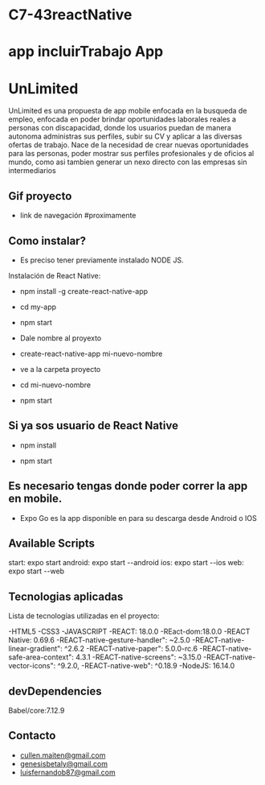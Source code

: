 # C7-43reactNative

# app incluirTrabajo App
# UnLimited

UnLimited es una propuesta de app mobile enfocada en la busqueda de empleo, enfocada en poder brindar oportunidades laborales reales a personas con discapacidad,
donde los usuarios puedan de manera autonoma administras sus perfiles, subir su CV y aplicar a las diversas ofertas de trabajo.
Nace de la necesidad de crear nuevas oportunidades para las personas, poder mostrar sus perfiles profesionales y de oficios al mundo,
como asi tambien generar un nexo directo con las empresas sin intermediarios

## Gif proyecto
- link de navegación
#proximamente
## Como instalar?
 - Es preciso tener previamente instalado NODE JS. 
 
Instalación de React Native:

- npm install -g create-react-native-app

 - cd my-app

 - npm start

 - Dale nombre al proyexto 
 - create-react-native-app mi-nuevo-nombre
 
 - ve a la carpeta proyecto
 - cd mi-nuevo-nombre

 - npm start

## Si ya sos usuario de React Native

 - npm install

 - npm start

## Es necesario tengas donde poder correr la app en mobile. 
- Expo Go es la app disponible en para su descarga desde Android o IOS


## Available Scripts
  start: expo start
  android: expo start --android
  ios: expo start --ios
  web: expo start --web
  
## Tecnologias aplicadas
Lista de tecnologías utilizadas en el proyecto:

-HTML5
-CSS3
-JAVASCRIPT
-REACT: 18.0.0
-REact-dom:18.0.0
-REACT Native: 0.69.6
-REACT-native-gesture-handler": ~2.5.0
-REACT-native-linear-gradient": ^2.6.2
-REACT-native-paper": 5.0.0-rc.6
-REACT-native-safe-area-context": 4.3.1
-REACT-native-screens": ~3.15.0
-REACT-native-vector-icons": ^9.2.0,
-REACT-native-web": ^0.18.9
-NodeJS: 16.14.0

## devDependencies
 Babel/core:7.12.9

## Contacto

- cullen.maiten@gmail.com
- genesisbetaly@gmail.com
- luisfernandob87@gmail.com
